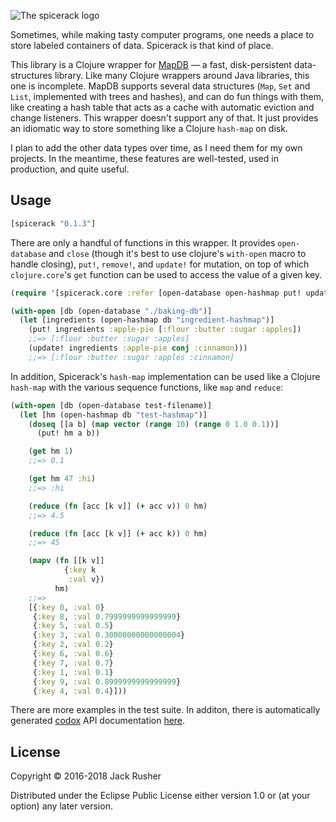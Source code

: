 ![The spicerack logo](https://cloud.githubusercontent.com/assets/220188/20091210/d20e41e6-a591-11e6-9411-94852705097b.png)

Sometimes, while making tasty computer programs, one needs a place to
store labeled containers of data. Spicerack is that kind of place.

This library is a Clojure wrapper for [MapDB](http://www.mapdb.org) —
a fast, disk-persistent data-structures library. Like many Clojure
wrappers around Java libraries, this one is incomplete. MapDB supports
several data structures (`Map`, `Set` and `List`, implemented with
trees and hashes), and can do fun things with them, like creating a
hash table that acts as a cache with automatic eviction and change
listeners. This wrapper doesn't support any of that. It just provides
an idiomatic way to store something like a Clojure `hash-map` on disk.

I plan to add the other data types over time, as I need them for my
own projects. In the meantime, these features are well-tested, used in
production, and quite useful.

## Usage 

``` clojure
[spicerack "0.1.3"]
```

There are only a handful of functions in this wrapper. It provides
`open-database` and `close` (though it's best to use clojure's
`with-open` macro to handle closing), `put!`, `remove!`, and
`update!` for mutation, on top of which `clojure.core`'s `get`
function can be used to access the value of a given key.

``` clojure
(require '[spicerack.core :refer [open-database open-hashmap put! update!]])

(with-open [db (open-database "./baking-db")]
  (let [ingredients (open-hashmap db "ingredient-hashmap")]
    (put! ingredients :apple-pie [:flour :butter :sugar :apples])
    ;;=> [:flour :butter :sugar :apples]
    (update! ingredients :apple-pie conj :cinnamon)))
    ;;=> [:flour :butter :sugar :apples :cinnamon]
```

In addition, Spicerack's `hash-map` implementation can be used like a
Clojure `hash-map` with the various sequence functions, like `map` and
`reduce`:

``` clojure
(with-open [db (open-database test-filename)]
  (let [hm (open-hashmap db "test-hashmap")]
    (doseq [[a b] (map vector (range 10) (range 0 1.0 0.1))]
      (put! hm a b))

    (get hm 1)
    ;;=> 0.1

    (get hm 47 :hi)
    ;;=> :hi

    (reduce (fn [acc [k v]] (+ acc v)) 0 hm)
    ;;=> 4.5

    (reduce (fn [acc [k v]] (+ acc k)) 0 hm)
    ;;=> 45

    (mapv (fn [[k v]]
            {:key k
             :val v})
          hm)
    ;;=>
    [{:key 0, :val 0}
     {:key 8, :val 0.7999999999999999}
     {:key 5, :val 0.5}
     {:key 3, :val 0.30000000000000004}
     {:key 2, :val 0.2}
     {:key 6, :val 0.6}
     {:key 7, :val 0.7}
     {:key 1, :val 0.1}
     {:key 9, :val 0.8999999999999999}
     {:key 4, :val 0.4}]))
```

There are more examples in the test suite. In additon, there is
automatically generated [codox](https://github.com/weavejester/codox)
API documentation [here](https://jackrusher.github.io/spicerack/).

## License 

Copyright © 2016-2018 Jack Rusher

Distributed under the Eclipse Public License either version 1.0 or (at
your option) any later version.
